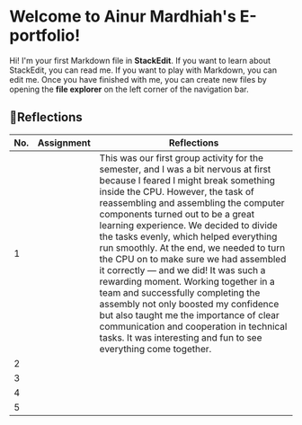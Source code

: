 # Welcome to Ainur Mardhiah's E-portfolio!
Hi! I'm your first Markdown file in **StackEdit**. If you want to learn about StackEdit, you can read me. If you want to play with Markdown, you can edit me. Once you have finished with me, you can create new files by opening the **file explorer** on the left corner of the navigation bar.

## 📖Reflections

|  No. |          Assignment           |        Reflections          |
|------|-------------------------------|-----------------------------|
|   1  |                               |    This was our first group activity for the semester, and I was a bit nervous at first because I feared I might break something inside the CPU. However, the task of reassembling and assembling the computer components turned out to be a great learning experience. We decided to divide the tasks evenly, which helped everything run smoothly. At the end, we needed to turn the CPU on to make sure we had assembled it correctly — and we did! It was such a rewarding moment. Working together in a team and successfully completing the assembly not only boosted my confidence but also taught me the importance of clear communication and cooperation in technical tasks. It was interesting and fun to see everything come together.                         |
|   2  |                               |                             |
|   3  |                               |                             |
|   4  |                               |                             |
|   5  |                               |                             |

